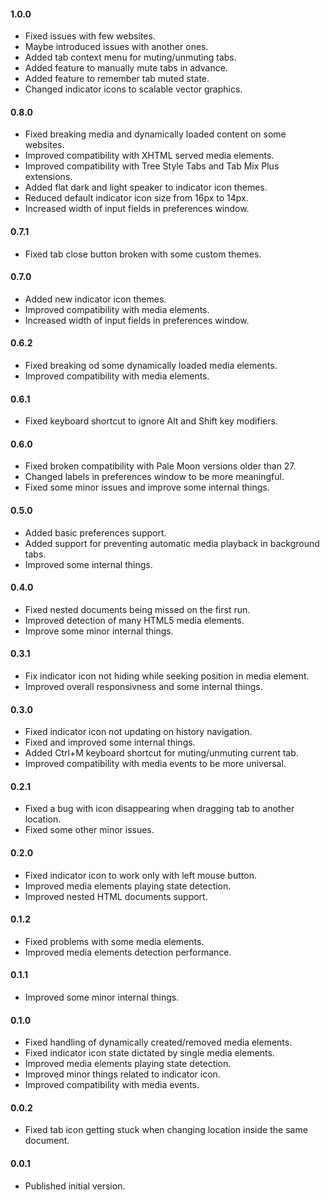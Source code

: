 #### 1.0.0
* Fixed issues with few websites.
* Maybe introduced issues with another ones.
* Added tab context menu for muting/unmuting tabs.
* Added feature to manually mute tabs in advance.
* Added feature to remember tab muted state.
* Changed indicator icons to scalable vector graphics.

#### 0.8.0
* Fixed breaking media and dynamically loaded content on some websites.
* Improved compatibility with XHTML served media elements.
* Improved compatibility with Tree Style Tabs and Tab Mix Plus extensions.
* Added flat dark and light speaker to indicator icon themes.
* Reduced default indicator icon size from 16px to 14px.
* Increased width of input fields in preferences window.

#### 0.7.1
* Fixed tab close button broken with some custom themes.

#### 0.7.0
* Added new indicator icon themes.
* Improved compatibility with media elements.
* Increased width of input fields in preferences window.

#### 0.6.2
* Fixed breaking od some dynamically loaded media elements.
* Improved compatibility with media elements.

#### 0.6.1
* Fixed keyboard shortcut to ignore Alt and Shift key modifiers.

#### 0.6.0
* Fixed broken compatibility with Pale Moon versions older than 27.
* Changed labels in preferences window to be more meaningful.
* Fixed some minor issues and improve some internal things.

#### 0.5.0
* Added basic preferences support.
* Added support for preventing automatic media playback in background tabs.
* Improved some internal things.

#### 0.4.0
* Fixed nested documents being missed on the first run.
* Improved detection of many HTML5 media elements.
* Improve some minor internal things.

#### 0.3.1
* Fix indicator icon not hiding while seeking position in media element.
* Improved overall responsivness and some internal things.

#### 0.3.0
* Fixed indicator icon not updating on history navigation.
* Fixed and improved some internal things.
* Added Ctrl+M keyboard shortcut for muting/unmuting current tab.
* Improved compatibility with media events to be more universal.

#### 0.2.1
* Fixed a bug with icon disappearing when dragging tab to another location.
* Fixed some other minor issues.

#### 0.2.0
* Fixed indicator icon to work only with left mouse button.
* Improved media elements playing state detection.
* Improved nested HTML documents support.

#### 0.1.2
* Fixed problems with some media elements.
* Improved media elements detection performance.

#### 0.1.1
* Improved some minor internal things.

#### 0.1.0
* Fixed handling of dynamically created/removed media elements.
* Fixed indicator icon state dictated by single media elements.
* Improved media elements playing state detection.
* Improved minor things related to indicator icon.
* Improved compatibility with media events.

#### 0.0.2
* Fixed tab icon getting stuck when changing location inside the same document.

#### 0.0.1
* Published initial version.